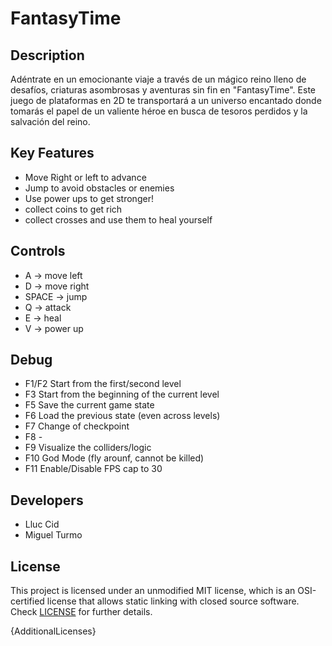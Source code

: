 # FantasyTime

## Description

Adéntrate en un emocionante viaje a través de un mágico reino lleno de desafíos, criaturas asombrosas y aventuras sin fin en "FantasyTime". Este juego de plataformas en 2D te transportará a un universo encantado donde tomarás el papel de un valiente héroe en busca de tesoros perdidos y la salvación del reino.

## Key Features

 - Move Right or left to advance
 - Jump to avoid obstacles or enemies
 - Use power ups to get stronger!
 - collect coins to get rich
 - collect crosses and use them to heal yourself

## Controls

 - A -> move left
 - D -> move right
 - SPACE -> jump
 - Q -> attack
 - E -> heal
 - V -> power up
## Debug
 - F1/F2 Start from the first/second level
 - F3 Start from the beginning of the current level
 - F5 Save the current game state
 - F6 Load the previous state (even across levels)
 - F7 Change of checkpoint
 - F8 -
 - F9 Visualize the colliders/logic
 - F10 God Mode (fly arounf, cannot be killed)
 - F11 Enable/Disable FPS cap to 30
## Developers

 - Lluc Cid
 - Miguel Turmo

## License

This project is licensed under an unmodified MIT license, which is an OSI-certified license that allows static linking with closed source software. Check [LICENSE](LICENSE) for further details.

{AdditionalLicenses}
